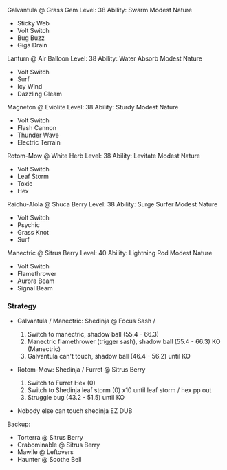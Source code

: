 Galvantula @ Grass Gem
Level: 38
Ability: Swarm
Modest Nature
- Sticky Web
- Volt Switch
- Bug Buzz
- Giga Drain

Lanturn @ Air Balloon
Level: 38
Ability: Water Absorb
Modest Nature
- Volt Switch
- Surf
- Icy Wind
- Dazzling Gleam

Magneton @ Eviolite
Level: 38
Ability: Sturdy
Modest Nature
- Volt Switch
- Flash Cannon
- Thunder Wave
- Electric Terrain

Rotom-Mow @ White Herb
Level: 38
Ability: Levitate
Modest Nature
- Volt Switch
- Leaf Storm
- Toxic
- Hex

Raichu-Alola @ Shuca Berry
Level: 38
Ability: Surge Surfer
Modest Nature
- Volt Switch
- Psychic
- Grass Knot
- Surf

Manectric @ Sitrus Berry
Level: 40
Ability: Lightning Rod
Modest Nature
- Volt Switch
- Flamethrower
- Aurora Beam
- Signal Beam

### Strategy

- Galvantula / Manectric: Shedinja @ Focus Sash / 

    1. Switch to manectric, shadow ball (55.4 - 66.3)
    2. Manectric flamethrower (trigger sash), shadow ball (55.4 - 66.3) KO (Manectric)
    3. Galvantula can't touch, shadow ball (46.4 - 56.2) until KO

- Rotom-Mow: Shedinja / Furret @ Sitrus Berry

    1. Switch to Furret Hex (0)
    2. Switch to Shedinja leaf storm (0) x10 until leaf storm / hex pp out
    3. Struggle bug (43.2 - 51.5) until KO

- Nobody else can touch shedinja EZ DUB

Backup:
- Torterra @ Sitrus Berry
- Crabominable @ Sitrus Berry
- Mawile @ Leftovers
- Haunter @ Soothe Bell